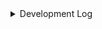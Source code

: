 <details><summary>Development Log</summary>
<p>


05/04/2024
- Fix profile disclaimer message
- Create button style
- Figure out how to wire in images
- Create email header
- Add links
- Figure out how to load in content that changes month to month (links, title, description, etc)
- Add in all sponsor images and links
- cleanup boilerplate naming
- implement responsive design
- find system for rendering email html

05/29/2024
- remove unused styles
- figure out click tracking system

<hr>

Backlog
- dynamically generate sponsors from array of sponsor images and website links
- add in structure for multiple event dev nights
- modify description structure so you don't need to break up descriptions into paragraphs
- add in social media links

</p>
</details>
